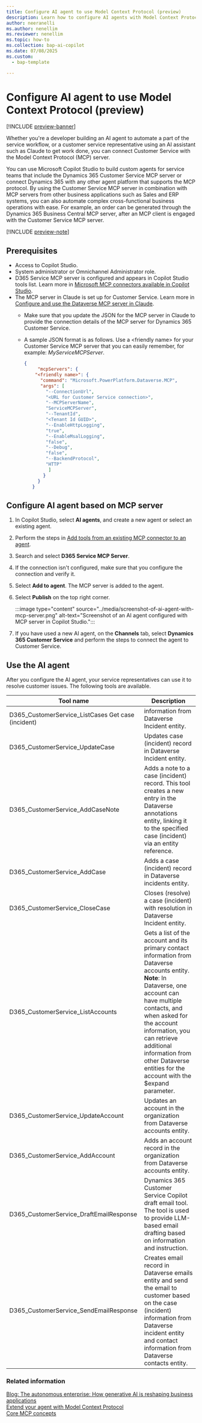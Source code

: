 ```yaml
---
title: Configure AI agent to use Model Context Protocol (preview)
description: Learn how to configure AI agents with Model Context Protocol and use in resolving customer issues.
author: neeranelli
ms.author: nenellim
ms.reviewer: nenellim
ms.topic: how-to
ms.collection: bap-ai-copilot
ms.date: 07/08/2025
ms.custom:
  - bap-template 

---
```


# Configure AI agent to use Model Context Protocol (preview)

[!INCLUDE [preview-banner](~/../shared-content/shared/preview-includes/preview-banner.md)]

Whether you're a developer building an AI agent to automate a part of the service workflow, or a customer service representative using an AI assistant such as Claude to get work done, you can connect Customer Service with the Model Context Protocol (MCP) server.

You can use Microsoft Copilot Studio to build custom agents for service teams that include the Dynamics 365 Customer Service MCP server or connect Dynamics 365 with any other agent platform that supports the MCP protocol. By using the Customer Service MCP server in combination with MCP servers from other business applications such as Sales and ERP systems, you can also automate complex cross-functional business operations with ease. For example, an order can be generated through the Dynamics 365 Business Central MCP server, after an MCP client is engaged with the Customer Service MCP server.

[!INCLUDE [preview-note](~/../shared-content/shared/preview-includes/preview-note-d365.md)]

## Prerequisites

- Access to Copilot Studio.
- System administrator or Omnichannel Administrator role.
- D365 Service MCP server is configured and appears in Copilot Studio tools list. Learn more in [Microsoft MCP connectors available in Copilot Studio](/microsoft-copilot-studio/agent-extend-action-mcp#microsoft-mcp-connectors-available-in-copilot-studio).
- The MCP server in Claude is set up for Customer Service. Learn more in [Configure and use the Dataverse MCP server in Claude](/power-apps/maker/data-platform/data-platform-mcp#configure-and-use-the-dataverse-mcp-server-in-claude).
    - Make sure that you update the JSON for the MCP server in Claude to provide the connection details of the MCP server for Dynamics 365 Customer Service.
    - A sample JSON format is as follows.
      Use a &lt;friendly name&gt; for your Customer Service MCP server that you can easily remember, for example: *MyServiceMCPServer*. 

        ```json
        {
             "mcpServers": {
            "<friendly name>": {
              "command": "Microsoft.PowerPlatform.Dataverse.MCP",
              "args": [
                "--ConnectionUrl",
                "<URL for Customer Service connection>",
                "--MCPServerName",
                "ServiceMCPServer",
                "--TenantId",
                "<Tenant Id GUID>",
                "--EnableHttpLogging",
                "true",
                "--EnableMsalLogging",
                "false",
                "--Debug",
                "false",
                "--BackendProtocol",
                "HTTP"
                 ]
               }
             }
           }
        ```

## Configure AI agent based on MCP server

1. In Copilot Studio, select **AI agents**, and create a new agent or select an existing agent.
1. Perform the steps in [Add tools from an existing MCP connector to an agent](/microsoft-copilot-studio/agent-extend-action-mcp#add-tools-from-an-existing-mcp-connector-to-an-agent).
1. Search and select **D365 Service MCP Server**.
1. If the connection isn't configured, make sure that you configure the connection and verify it.
1. Select **Add to agent**. The MCP server is added to the agent.
1. Select **Publish** on the top right corner.

   :::image type="content" source="../media/screenshot-of-ai-agent-with-mcp-server.png" alt-text="Screenshot of an AI agent configured with MCP server in Copilot Studio.":::

1. If you have used a new AI agent, on the **Channels** tab, select **Dynamics 365 Customer Service** and perform the steps to connect the agent to Customer Service.

## Use the AI agent

After you configure the AI agent, your service representatives can use it to resolve customer issues. The following tools are available.

|Tool name|	Description|
|---|---|
|D365_CustomerService_ListCases	Get case (incident)| information from Dataverse Incident entity.|
|D365_CustomerService_UpdateCase |	Updates case (incident) record in Dataverse Incident entity.|
|D365_CustomerService_AddCaseNote |	Adds a note to a case (incident) record. This tool creates a new entry in the Dataverse annotations entity, linking it to the specified case (incident) via an entity reference.|
|D365_CustomerService_AddCase	|Adds a case (incident) record in Dataverse incidents entity.|
|D365_CustomerService_CloseCase	|Closes (resolve) a case (incident) with resolution in Dataverse Incident entity.|
|D365_CustomerService_ListAccounts|	Gets a list of the account and its primary contact information from Dataverse accounts entity. <br> **Note**: In Dataverse, one account can have multiple contacts, and when asked for the account information, you can retrieve additional information from other Dataverse entities for the account with the $expand parameter.|
|D365_CustomerService_UpdateAccount	|Updates an account in the organization from Dataverse accounts entity.|
|D365_CustomerService_AddAccount|	Adds an account record in the organization from Dataverse accounts entity.|
|D365_CustomerService_DraftEmailResponse|	Dynamics 365 Customer Service Copilot draft email tool. The tool is used to provide LLM-based email drafting based on information and instruction.|
|D365_CustomerService_SendEmailResponse	|Creates email record in Dataverse emails entity and send the email to customer based on the case (incident) information from Dataverse incident entity and contact information from Dataverse contacts entity.|

### Related information

[Blog: The autonomous enterprise: How generative AI is reshaping business applications](https://www.microsoft.com/dynamics-365/blog/business-leader/2025/05/20/the-autonomous-enterprise-how-generative-ai-is-reshaping-business-applications/)  
[Extend your agent with Model Context Protocol](/microsoft-copilot-studio/agent-extend-action-mcp)  
[Core MCP concepts](https://modelcontextprotocol.io/quickstart/server#core-mcp-concepts)  